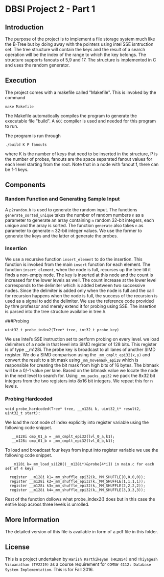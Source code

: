 # DBSI Project 2 - Part 1

## Introduction
The purpose of the project is to implement a file storage system much like the B-Tree but by doing away with the pointers using intel SSE isntruction set. The tree structure will contain the keys and the result of a search operation will be the index of the range to which the key belongs. The structure supports fanouts of 5,9 and 17. The structure is implemented in C and uses the random generator. 

## Execution

The project comes with a makefile called "Makefile". This is invoked by the command 
```
make Makefile
```
The Makefile automatically compiles the program to generate the executable file "build". A `GCC` compiler is used and needed for this program to run. 

The program is run through 
```
./build K P fanouts
```
where K is the number of keys that need to be inserted in the structure, P is the number of probes, fanouts are the space separated fanout values for each level starting from the root. Note that in a node with fanout f, there can be f-1 keys. 

## Components

### Random Function and Generating Sample Input
A `p2random.h` is used to generate the random input. The functions `generate_sorted_unique` takes the number of random numbers `n` as a parameter to generate an array containing `n` random 32-bit integers, each unique and the array is sorted. The function `generate` also takes `n` as parameter to generate `n` 32-bit integer values. We use the former to generate the keys and the latter ot generate the probes. 

### Insertion
We use a recursive function `insert_element` to do the insertion. This function is invoked from the main `insert` function for each element. The function `insert_element`, when the node is full, recurses up the tree till it finds a non-empty node. The key is inserted at this node and the count is increased for the lower levels as well. The count increase at the lower level corresponds to the delimiter which is added between two successive nodes. Since the delimiter is added only when the node is full and the call for recursion happens when the node is full, the success of the recursion is used as a signal to add the delimiter. We use the reference code provided by thre professor and merely extend it for probing using SSE. The insertion is parsed into the tree structure availalbe in tree.h. 


###Probing
```
uint32_t probe_index2(Tree* tree, int32_t probe_key)
```
We use Intel’s SSE instruction set to perform probing on every level. 
we load delimiters of a node in that level into SIMD register of 128 bits. This register is of type __m128i. The probe key is broadcast to all lanes of another SIMD register. We do a SIMD comparison using the `_mm_cmplt_epi32(x,y)` and convert the result to a bit mask using `_mm_movemask_epi18`  which is responsible for creating the bit mask from high bits of 16 bytes. The bitmask will be a 0/-1 value per lane.  Based on the bitmask value we locate the node in the next level to search for. Using `_mm_packs_epi32` we pack the 8x32 bit integers from the two registers into 8x16 bit integers. We repeat this for n levels. 

### Probing Hardcoded 
```
void probe_hardcoded(Tree* tree, __m128i k, uint32_t* result2, uint32_t start):
```
We load the root node of index explicitly into register variable using the following code snippet. 
```
   __m128i cmp_01_a = _mm_cmplt_epi32(lvl_0_a,k1);
   __m128i cmp_01_b = _mm_cmplt_epi32(lvl_0_b,k1);
```
To load and broadcast four keys from input into register variable we use the following code snippet. 
```
  __m128i k=_mm_load_si128((__m128i*)&probe[4*i]) in main.c for each set of 4 keys

  register __m128i k1=_mm_shuffle_epi32(k,_MM_SHUFFLE(0,0,0,0));
  register __m128i k2=_mm_shuffle_epi32(k,_MM_SHUFFLE(1,1,1,1));
  register __m128i k3=_mm_shuffle_epi32(k,_MM_SHUFFLE(2,2,2,2));
  register __m128i k4=_mm_shuffle_epi32(k,_MM_SHUFFLE(3,3,3,3));
```
Rest of the function dollows what probe_index2() does but in this case the entrie loop across three levels is unrolled. 
## More Information
The detailed version of this file is available in form of a pdf file in this folder. 

## License
This is a project undertaken by `Harish Karthikeyan (HK2854)` and `Thiyagesh Viswanathan (TV2219)` as a course requirement for `COMSW 4112: Database System Implementation`. This is for Fall 2016. 



